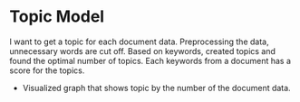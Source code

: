 # Topic Model
I want to get a topic for each document data. Preprocessing the data, unnecessary words are cut off. Based on keywords, created topics and found the optimal number of topics. Each keywords from a document has a score for the topics. 
- Visualized graph that shows topic by the number of the document data.
